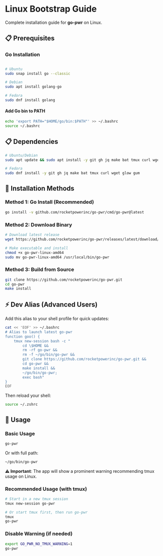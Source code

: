 # Linux Bootstrap Guide

Complete installation guide for **go-pwr** on Linux.

## 📋 Prerequisites

### Go Installation

```bash

# Ubuntu
sudo snap install go --classic
```

```bash
# Debian
sudo apt install golang-go
```

```bash
# Fedora
sudo dnf install golang
```

#### Add Go bin to PATH

```bash
echo 'export PATH="$HOME/go/bin:$PATH"' >> ~/.bashrc
source ~/.bashrc
```

## 📋 Dependencies

```bash
# Ubuntu/Debian
sudo apt update && sudo apt install -y git gh jq make bat tmux curl wget glow gum
```

```bash
# Fedora
sudo dnf install -y git gh jq make bat tmux curl wget glow gum
```

## 🚀 Installation Methods

### Method 1: Go Install (Recommended)

```bash
go install -v github.com/rocketpowerinc/go-pwr/cmd/go-pwr@latest
```

### Method 2: Download Binary

```bash
# Download latest release
wget https://github.com/rocketpowerinc/go-pwr/releases/latest/download/go-pwr-linux-amd64

# Make executable and install
chmod +x go-pwr-linux-amd64
sudo mv go-pwr-linux-amd64 /usr/local/bin/go-pwr
```

### Method 3: Build from Source

```bash
git clone https://github.com/rocketpowerinc/go-pwr.git
cd go-pwr
make install
```

## ⚡ Dev Alias (Advanced Users)

Add this alias to your shell profile for quick updates:

```bash
cat << 'EOF' >> ~/.bashrc
# Alias to launch latest go-pwr
function goo() {
    tmux new-session bash -c "
        cd \$HOME &&
        rm -rf go-pwr &&
        rm -f ~/go/bin/go-pwr &&
        git clone https://github.com/rocketpowerinc/go-pwr.git &&
        cd go-pwr &&
        make install &&
        ~/go/bin/go-pwr;
        exec bash"
}
EOF
```

Then reload your shell:

```bash
source ~/.zshrc
```

## 🚀 Usage

### Basic Usage

```bash
go-pwr
```

Or with full path:

```bash
~/go/bin/go-pwr
```

**⚠️ Important**: The app will show a prominent warning recommending tmux usage on Linux.

### Recommended Usage (with tmux)

```bash
# Start in a new tmux session
tmux new-session go-pwr

# Or start tmux first, then run go-pwr
tmux
go-pwr
```

### Disable Warning (if needed)

```bash
export GO_PWR_NO_TMUX_WARNING=1
go-pwr
```
